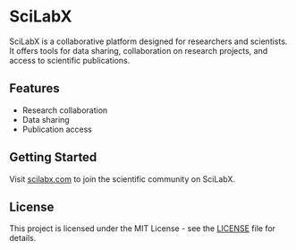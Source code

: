 # SciLabX

SciLabX is a collaborative platform designed for researchers and scientists. It offers tools for data sharing, collaboration on research projects, and access to scientific publications.

## Features
- Research collaboration
- Data sharing
- Publication access

## Getting Started
Visit [scilabx.com](https://scilabx.com) to join the scientific community on SciLabX.

## License
This project is licensed under the MIT License - see the [LICENSE](LICENSE) file for details.
